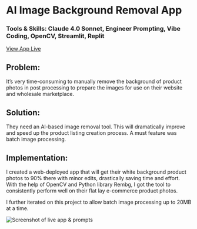 # AI Image Background Removal App 

### Tools & Skills: Claude 4.0 Sonnet, Engineer Prompting, Vibe Coding, OpenCV, Streamlit, Replit

[View App Live](https://image-background-remover.replit.app/)

## Problem: 
It’s very time-consuming to manually remove the background of product photos in post processing to prepare the images for use on their website and wholesale marketplace.

## Solution: 
They need an AI-based image removal tool. This will dramatically improve and speed up the product listing creation process. A must feature was batch image processing.

## Implementation: 
I created a web-deployed app that will get their white background product photos to 90% there with minor edits, drastically saving time and effort. With the help of OpenCV and Python library Rembg, I got the tool to consistently perform well on their flat lay e-commerce product photos.

I further iterated on this project to allow batch image processing up to 20MB at a time.

![Screenshot of live app & prompts](https://github.com/user-attachments/assets/83cb9589-51c3-47fa-b9f0-fdaf1e4af4c6)
